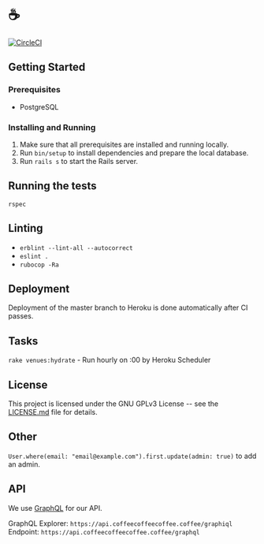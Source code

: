 # ☕️

[![CircleCI](https://circleci.com/gh/jamescmartinez/coffee.svg?style=svg)](https://circleci.com/gh/jamescmartinez/coffee)

## Getting Started

### Prerequisites

- PostgreSQL

### Installing and Running

1. Make sure that all prerequisites are installed and running locally.
1. Run `bin/setup` to install dependencies and prepare the local database.
1. Run `rails s` to start the Rails server.

## Running the tests

```
rspec
```

## Linting

- `erblint --lint-all --autocorrect`
- `eslint .`
- `rubocop -Ra`

## Deployment

Deployment of the master branch to Heroku is done automatically after CI passes.

## Tasks

`rake venues:hydrate` - Run hourly on :00 by Heroku Scheduler

## License

This project is licensed under the GNU GPLv3 License -- see the
[LICENSE.md](LICENSE.md) file for details.

## Other

`User.where(email: "email@example.com").first.update(admin: true)` to add an
admin.

## API

We use [GraphQL](https://graphql.org/) for our API.

GraphQL Explorer: `https://api.coffeecoffeecoffee.coffee/graphiql`
Endpoint: `https://api.coffeecoffeecoffee.coffee/graphql`
